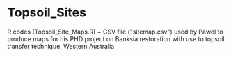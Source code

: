 # Topsoil_Sites
R codes (Topsoil_Site_Maps.R) + CSV file ("sitemap.csv") used by Pawel to produce maps for his PHD project on Banksia restoration with use to topsoil transfer technique, Western Australia.
